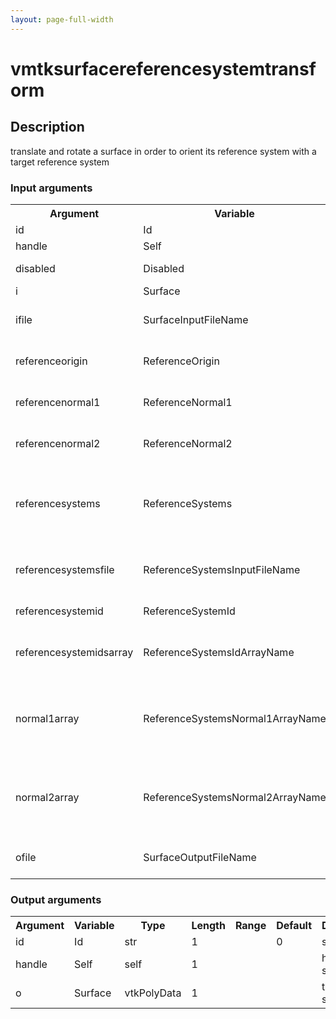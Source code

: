 ```yaml
---
layout: page-full-width
---
```

<h1>vmtksurfacereferencesystemtransform</h1>
<h2>Description</h2>
translate and rotate a surface in order to orient its reference system with a target reference system
<h3>Input arguments</h3>
<table class="vmtkscripts">
<tr>
<th>Argument</th><th>Variable</th><th>Type</th><th>Length</th><th>Range</th><th>Default</th><th>Description</th>
</tr>
<tr><td>id</td><td>Id</td><td>str</td><td>1</td><td></td><td>0</td><td>script id</td>
</tr>
<tr><td>handle</td><td>Self</td><td>self</td><td>1</td><td></td><td></td><td>handle to self</td>
</tr>
<tr><td>disabled</td><td>Disabled</td><td>bool</td><td>1</td><td></td><td>0</td><td>disable execution and piping</td>
</tr>
<tr><td>i</td><td>Surface</td><td>vtkPolyData</td><td>1</td><td></td><td></td><td>the input surface</td>
</tr>
<tr><td>ifile</td><td>SurfaceInputFileName</td><td>str</td><td>1</td><td></td><td></td><td>filename for the default Surface reader</td>
</tr>
<tr><td>referenceorigin</td><td>ReferenceOrigin</td><td>float</td><td>3</td><td></td><td>[0.0, 0.0, 0.0]</td><td>origin of the target reference system</td>
</tr>
<tr><td>referencenormal1</td><td>ReferenceNormal1</td><td>float</td><td>3</td><td></td><td>[0.0, 0.0, 1.0]</td><td>first normal of the target reference system</td>
</tr>
<tr><td>referencenormal2</td><td>ReferenceNormal2</td><td>float</td><td>3</td><td></td><td>[0.0, 1.0, 0.0]</td><td>second normal of the target reference system</td>
</tr>
<tr><td>referencesystems</td><td>ReferenceSystems</td><td>vtkPolyData</td><td>1</td><td></td><td></td><td>reference systems of the input surface represented by a set of points with two normals each</td>
</tr>
<tr><td>referencesystemsfile</td><td>ReferenceSystemsInputFileName</td><td>str</td><td>1</td><td></td><td></td><td>filename for the default ReferenceSystems reader</td>
</tr>
<tr><td>referencesystemid</td><td>ReferenceSystemId</td><td>int</td><td>1</td><td></td><td>-1</td><td>id of the reference system to use</td>
</tr>
<tr><td>referencesystemidsarray</td><td>ReferenceSystemsIdArrayName</td><td>str</td><td>1</td><td></td><td></td><td>name of the array where reference system ids are stored</td>
</tr>
<tr><td>normal1array</td><td>ReferenceSystemsNormal1ArrayName</td><td>str</td><td>1</td><td></td><td></td><td>name of the array where the first normals defining the reference systems are stored</td>
</tr>
<tr><td>normal2array</td><td>ReferenceSystemsNormal2ArrayName</td><td>str</td><td>1</td><td></td><td></td><td>name of the array where the second normals defining the reference systems are stored</td>
</tr>
<tr><td>ofile</td><td>SurfaceOutputFileName</td><td>str</td><td>1</td><td></td><td></td><td>filename for the default Surface writer</td>
</tr>
</table>
<h3>Output arguments</h3>
<table class="vmtkscripts">
<tr>
<th>Argument</th><th>Variable</th><th>Type</th><th>Length</th><th>Range</th><th>Default</th><th>Description</th>
</tr>
<tr><td>id</td><td>Id</td><td>str</td><td>1</td><td></td><td>0</td><td>script id</td>
</tr>
<tr><td>handle</td><td>Self</td><td>self</td><td>1</td><td></td><td></td><td>handle to self</td>
</tr>
<tr><td>o</td><td>Surface</td><td>vtkPolyData</td><td>1</td><td></td><td></td><td>the output surface</td>
</tr>
</table>

